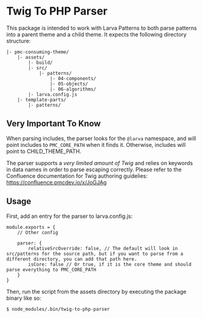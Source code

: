# Twig To PHP Parser

This package is intended to work with Larva Patterns to both parse patterns into a parent theme and a child theme. It expects the following directory structure:

```
|- pmc-consuming-theme/
	|- assets/
		|- build/
		|- src/
			|- patterns/
				|- 04-components/
				|- 05-objects/
				|- 06-algorithms/
		|- larva.config.js
	|- template-parts/
		|- patterns/
```

## Very Important To Know

When parsing includes, the parser looks for the `@larva` namespace, and will point includes to `PMC_CORE_PATH` when it finds it. Otherwise, includes will point to CHILD_THEME_PATH.

The parser supports a *very limited amount of Twig* and relies on keywords in data names in order to parse escaping correctly. Please refer to the Confluence documentation for Twig authoring guidelies: https://confluence.pmcdev.io/x/JoGJAg

## Usage

First, add an entry for the parser to larva.config.js:
```language-js
module.exports = {
	// Other config

	parser: {
		relativeSrcOverride: false, // The default will look in src/patterns for the source path, but if you want to parse from a different directory, you can add that path here.
		isCore: false // Or true, if it is the core theme and should parse everything to PMC_CORE_PATH
	}
}
```

Then, run the script from the assets directory by executing the package binary like so:
```
$ node_modules/.bin/twig-to-php-parser
```
